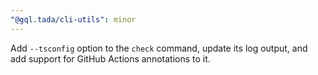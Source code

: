 ```yaml
---
"@gql.tada/cli-utils": minor
---
```


Add `--tsconfig` option to the `check` command, update its log output, and add support for GitHub Actions annotations to it.
